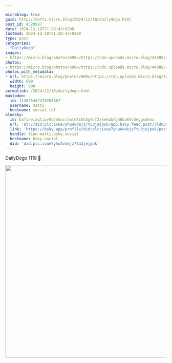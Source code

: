 ```yaml
---

microblog: true
guid: http://matti.micro.blog/2024/12/18/dailydogo.html
post_id: 4529587
date: 2024-12-18T21:20:42+0200
lastmod: 2024-12-18T21:20:43+0200
type: post
categories:
- "DailyDogo"
images:
- https://micro.blog/photos/600x/https://cdn.uploads.micro.blog/44388/2024/9d89faad9427416089490b9f06c4b81a.jpg
photos:
- https://micro.blog/photos/600x/https://cdn.uploads.micro.blog/44388/2024/9d89faad9427416089490b9f06c4b81a.jpg
photos_with_metadata:
- url: https://micro.blog/photos/600x/https://cdn.uploads.micro.blog/44388/2024/9d89faad9427416089490b9f06c4b81a.jpg
  width: 600
  height: 800
permalink: /2024/12/18/dailydogo.html
mastodon:
  id: 113675447470764667
  username: matti
  hostname: social.lol
bluesky:
  id: bafyreiaqtipv5d7m5acslwtefikh3g4nf2zkekbbfgh6ba64v3eygsdena
  url: 'at://did:plc:ivue7yhu4vdejz7tu3jejpok/app.bsky.feed.post/3ldm3cogndd23'
  link: 'https://bsky.app/profile/did:plc:ivue7yhu4vdejz7tu3jejpok/post/3ldm3cogndd23'
  handle: finn-matti.bsky.social
  hostname: bsky.social
  did: 'did:plc:ivue7yhu4vdejz7tu3jejpok'
---
```

DailyDogo 1119 🐶

<img src="/media/uploads/2024/9d89faad9427416089490b9f06c4b81a.jpg" width="600" alt="" />
